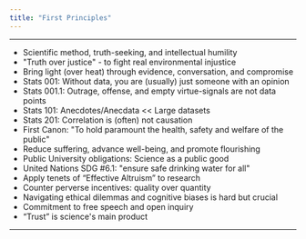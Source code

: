 ```yaml
---
title: "First Principles"
---
```


------

- Scientific method, truth-seeking, and intellectual humility
- "Truth over justice" - to fight real environmental injustice
- Bring light (over heat) through evidence, conversation, and compromise
- Stats 001: Without data, you are (usually) just someone with an opinion
- Stats 001.1: Outrage, offense, and empty virtue-signals are not data points
- Stats 101: Anecdotes/Anecdata << Large datasets
- Stats 201: Correlation is (often) not causation
- First Canon: "To hold paramount the health, safety and welfare of the public"
- Reduce suffering, advance well-being, and promote flourishing
- Public University obligations: Science as a public good
- United Nations SDG #6.1: "ensure safe drinking water for all"
- Apply tenets of “Effective Altruism” to research
- Counter perverse incentives: quality over quantity
- Navigating ethical dilemmas and cognitive biases is hard but crucial
- Commitment to free speech and open inquiry
- “Trust” is science's main product

------

